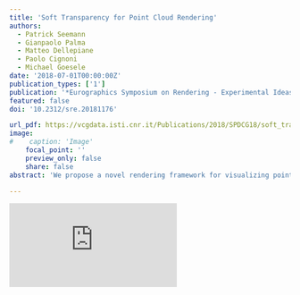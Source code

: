 ```yaml
---
title: 'Soft Transparency for Point Cloud Rendering'
authors:
  - Patrick Seemann
  - Gianpaolo Palma
  - Matteo Dellepiane
  - Paolo Cignoni
  - Michael Goesele
date: '2018-07-01T00:00:00Z'
publication_types: ['1']
publication: '*Eurographics Symposium on Rendering - Experimental Ideas & Implementations*'
featured: false
doi: '10.2312/sre.20181176'

url_pdf: https://vcgdata.isti.cnr.it/Publications/2018/SPDCG18/soft_transparency.pdf
image:
#    caption: 'Image'
    focal_point: ''
    preview_only: false
    share: false
abstract: 'We propose a novel rendering framework for visualizing point data with complex structures and/or different quality of data. The point cloud can be characterized by setting a per-point scalar field associated to the aspect that differentiates the parts of the dataset (i.e. uncertainty given by local normal variation). Our rendering method uses the scalar field to render points as solid splats or semi-transparent spheres with non-uniform density to produce the final image. To that end, we derive a base model for integrating density in (intersecting) spheres for both the uniform and non-uniform setting and introduce a simple and fast approximation which yields interactive rendering speeds for millions of points. Because our method only relies on the basic OpenGL rasterization pipeline, rendering properties can be adjusted in real-time by user. The method has been tested on several datasets with different characteristics, and user studies show that a clearer understanding of the scene is possible in comparison with point splatting techniques and basic transparency rendering.'

---
```

<div class='embed-container'><iframe src='https://www.youtube.com/embed/hWz4ReLG36U' frameborder='0' allowfullscreen></iframe></div>
